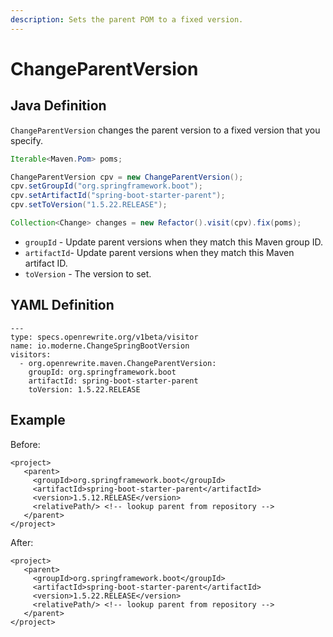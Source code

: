 ```yaml
---
description: Sets the parent POM to a fixed version.
---
```


# ChangeParentVersion

## Java Definition

`ChangeParentVersion` changes the parent version to a fixed version that you specify.

```java
Iterable<Maven.Pom> poms;

ChangeParentVersion cpv = new ChangeParentVersion();
cpv.setGroupId("org.springframework.boot");
cpv.setArtifactId("spring-boot-starter-parent");
cpv.setToVersion("1.5.22.RELEASE");

Collection<Change> changes = new Refactor().visit(cpv).fix(poms);
```

* `groupId` - Update parent versions when they match this Maven group ID.
* `artifactId`- Update parent versions when they match this Maven artifact ID.
* `toVersion` - The version to set.

## YAML Definition

```text
---
type: specs.openrewrite.org/v1beta/visitor
name: io.moderne.ChangeSpringBootVersion
visitors:
  - org.openrewrite.maven.ChangeParentVersion:
    groupId: org.springframework.boot
    artifactId: spring-boot-starter-parent
    toVersion: 1.5.22.RELEASE
```

## Example

Before:

```markup
<project>
   <parent>
     <groupId>org.springframework.boot</groupId>
     <artifactId>spring-boot-starter-parent</artifactId>
     <version>1.5.12.RELEASE</version>
     <relativePath/> <!-- lookup parent from repository -->
   </parent>
</project>
```

After:

```markup
<project>
   <parent>
     <groupId>org.springframework.boot</groupId>
     <artifactId>spring-boot-starter-parent</artifactId>
     <version>1.5.22.RELEASE</version>
     <relativePath/> <!-- lookup parent from repository -->
   </parent>
</project>
```

